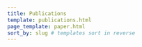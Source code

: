 ```yaml
---
title: Publications
template: publications.html
page_template: paper.html
sort_by: slug # templates sort in reverse
---
```

